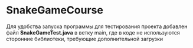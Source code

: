 # SnakeGameCourse
Для удобства запуска программы для тестирования проекта добавлен файл **SnakeGameTest.java**  в ветку main, где в коде не используются сторонние библиотеки, требующие дополнительной загрузки
